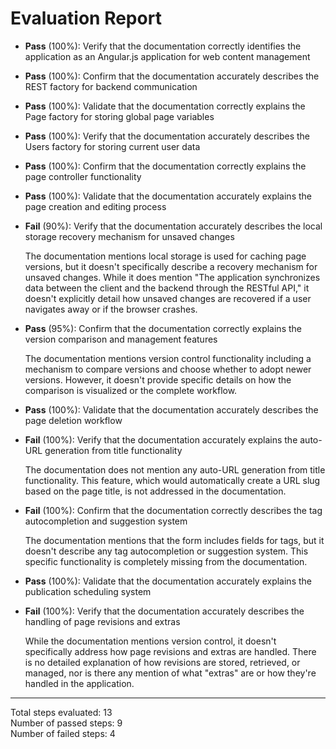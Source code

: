 # Evaluation Report

- **Pass** (100%): Verify that the documentation correctly identifies the application as an Angular.js application for web content management
- **Pass** (100%): Confirm that the documentation accurately describes the REST factory for backend communication
- **Pass** (100%): Validate that the documentation correctly explains the Page factory for storing global page variables
- **Pass** (100%): Verify that the documentation accurately describes the Users factory for storing current user data
- **Pass** (100%): Confirm that the documentation correctly explains the page controller functionality
- **Pass** (100%): Validate that the documentation accurately explains the page creation and editing process
- **Fail** (90%): Verify that the documentation accurately describes the local storage recovery mechanism for unsaved changes

    The documentation mentions local storage is used for caching page versions, but it doesn't specifically describe a recovery mechanism for unsaved changes. While it does mention "The application synchronizes data between the client and the backend through the RESTful API," it doesn't explicitly detail how unsaved changes are recovered if a user navigates away or if the browser crashes.

- **Pass** (95%): Confirm that the documentation correctly explains the version comparison and management features

    The documentation mentions version control functionality including a mechanism to compare versions and choose whether to adopt newer versions. However, it doesn't provide specific details on how the comparison is visualized or the complete workflow.

- **Pass** (100%): Validate that the documentation accurately describes the page deletion workflow
- **Fail** (100%): Verify that the documentation accurately explains the auto-URL generation from title functionality

    The documentation does not mention any auto-URL generation from title functionality. This feature, which would automatically create a URL slug based on the page title, is not addressed in the documentation.

- **Fail** (100%): Confirm that the documentation correctly describes the tag autocompletion and suggestion system

    The documentation mentions that the form includes fields for tags, but it doesn't describe any tag autocompletion or suggestion system. This specific functionality is completely missing from the documentation.

- **Pass** (100%): Validate that the documentation accurately explains the publication scheduling system
- **Fail** (100%): Verify that the documentation accurately describes the handling of page revisions and extras

    While the documentation mentions version control, it doesn't specifically address how page revisions and extras are handled. There is no detailed explanation of how revisions are stored, retrieved, or managed, nor is there any mention of what "extras" are or how they're handled in the application.

---

Total steps evaluated: 13  
Number of passed steps: 9  
Number of failed steps: 4